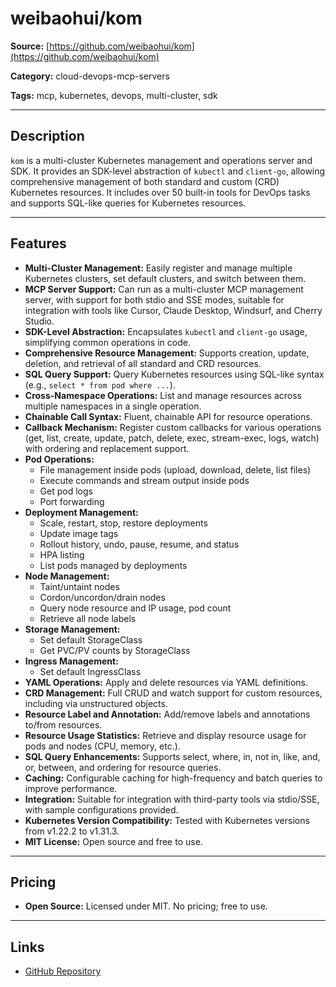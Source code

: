 # weibaohui/kom

**Source:** [https://github.com/weibaohui/kom](https://github.com/weibaohui/kom)

**Category:** cloud-devops-mcp-servers

**Tags:** mcp, kubernetes, devops, multi-cluster, sdk

---

## Description

`kom` is a multi-cluster Kubernetes management and operations server and SDK. It provides an SDK-level abstraction of `kubectl` and `client-go`, allowing comprehensive management of both standard and custom (CRD) Kubernetes resources. It includes over 50 built-in tools for DevOps tasks and supports SQL-like queries for Kubernetes resources.

---

## Features

- **Multi-Cluster Management:** Easily register and manage multiple Kubernetes clusters, set default clusters, and switch between them.
- **MCP Server Support:** Can run as a multi-cluster MCP management server, with support for both stdio and SSE modes, suitable for integration with tools like Cursor, Claude Desktop, Windsurf, and Cherry Studio.
- **SDK-Level Abstraction:** Encapsulates `kubectl` and `client-go` usage, simplifying common operations in code.
- **Comprehensive Resource Management:** Supports creation, update, deletion, and retrieval of all standard and CRD resources.
- **SQL Query Support:** Query Kubernetes resources using SQL-like syntax (e.g., `select * from pod where ...`).
- **Cross-Namespace Operations:** List and manage resources across multiple namespaces in a single operation.
- **Chainable Call Syntax:** Fluent, chainable API for resource operations.
- **Callback Mechanism:** Register custom callbacks for various operations (get, list, create, update, patch, delete, exec, stream-exec, logs, watch) with ordering and replacement support.
- **Pod Operations:**
  - File management inside pods (upload, download, delete, list files)
  - Execute commands and stream output inside pods
  - Get pod logs
  - Port forwarding
- **Deployment Management:**
  - Scale, restart, stop, restore deployments
  - Update image tags
  - Rollout history, undo, pause, resume, and status
  - HPA listing
  - List pods managed by deployments
- **Node Management:**
  - Taint/untaint nodes
  - Cordon/uncordon/drain nodes
  - Query node resource and IP usage, pod count
  - Retrieve all node labels
- **Storage Management:**
  - Set default StorageClass
  - Get PVC/PV counts by StorageClass
- **Ingress Management:**
  - Set default IngressClass
- **YAML Operations:** Apply and delete resources via YAML definitions.
- **CRD Management:** Full CRUD and watch support for custom resources, including via unstructured objects.
- **Resource Label and Annotation:** Add/remove labels and annotations to/from resources.
- **Resource Usage Statistics:** Retrieve and display resource usage for pods and nodes (CPU, memory, etc.).
- **SQL Query Enhancements:** Supports select, where, in, not in, like, and, or, between, and ordering for resource queries.
- **Caching:** Configurable caching for high-frequency and batch queries to improve performance.
- **Integration:** Suitable for integration with third-party tools via stdio/SSE, with sample configurations provided.
- **Kubernetes Version Compatibility:** Tested with Kubernetes versions from v1.22.2 to v1.31.3.
- **MIT License:** Open source and free to use.

---

## Pricing

- **Open Source:** Licensed under MIT. No pricing; free to use.

---

## Links

- [GitHub Repository](https://github.com/weibaohui/kom)